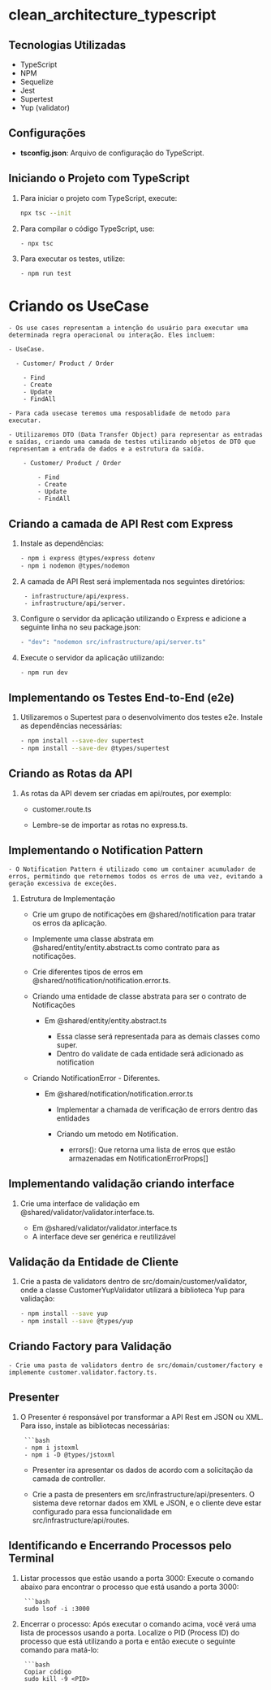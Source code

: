# clean_architecture_typescript

## Tecnologias Utilizadas
- TypeScript
- NPM
- Sequelize
- Jest
- Supertest
- Yup (validator)

## Configurações

- **tsconfig.json**: Arquivo de configuração do TypeScript.

## Iniciando o Projeto com TypeScript

1. Para iniciar o projeto com TypeScript, execute:

   ```bash
   npx tsc --init

2. Para compilar o código TypeScript, use:

    ```bash
    - npx tsc
3. Para executar os testes, utilize:

    ```bash
    - npm run test

# Criando os UseCase

    - Os use cases representam a intenção do usuário para executar uma determinada regra operacional ou interação. Eles incluem:

    - UseCase.

      - Customer/ Product / Order

        - Find
        - Create
        - Update
        - FindAll

    - Para cada usecase teremos uma resposablidade de metodo para executar.

    - Utilizaremos DTO (Data Transfer Object) para representar as entradas e saídas, criando uma camada de testes utilizando objetos de DTO que representam a entrada de dados e a estrutura da saída.

        - Customer/ Product / Order

            - Find
            - Create
            - Update
            - FindAll

## Criando a camada de API Rest com Express

1. Instale as dependências:

    ```bash
    - npm i express @types/express dotenv
    - npm i nodemon @types/nodemon

2. A camada de API Rest será implementada nos seguintes diretórios:   

        - infrastructure/api/express.
        - infrastructure/api/server.

3. Configure o servidor da aplicação utilizando o Express e adicione a seguinte linha no seu package.json:

    ```bash
    - "dev": "nodemon src/infrastructure/api/server.ts"

4. Execute o servidor da aplicação utilizando:

    ```bash
    - npm run dev    

## Implementando os Testes End-to-End (e2e)

1. Utilizaremos o Supertest para o desenvolvimento dos testes e2e. Instale as dependências necessárias:

    ```bash
    - npm install --save-dev supertest
    - npm install --save-dev @types/supertest


## Criando as Rotas da API

1. As rotas da API devem ser criadas em api/routes, por exemplo:

    - customer.route.ts

    - Lembre-se de importar as rotas no express.ts.



## Implementando o Notification Pattern

    - O Notification Pattern é utilizado como um container acumulador de erros, permitindo que retornemos todos os erros de uma vez, evitando a geração excessiva de exceções.

1. Estrutura de Implementação

    - Crie um grupo de notificações em @shared/notification para tratar os erros da aplicação.

    - Implemente uma classe abstrata em @shared/entity/entity.abstract.ts como contrato para as notificações.

    - Crie diferentes tipos de erros em @shared/notification/notification.error.ts.

    - Criando uma entidade de classe abstrata para  ser o contrato de Notificações

        - Em @shared/entity/entity.abstract.ts

            - Essa classe será representada para as demais classes como super.
            - Dentro do validate de cada entidade será adicionado as notification

    - Criando NotificationError - Diferentes.

        - Em @shared/notification/notification.error.ts

            - Implementar a chamada de verificação de errors dentro das entidades

            - Criando um metodo em Notification.

                - errors(): Que retorna uma lista de erros que estão armazenadas em NotificationErrorProps[]

## Implementando validação criando interface

1. Crie uma interface de validação em @shared/validator/validator.interface.ts.

    - Em @shared/validator/validator.interface.ts
    - A interface deve ser genérica e reutilizável

## Validação da Entidade de Cliente

1. Crie a pasta de validators dentro de src/domain/customer/validator, onde a classe CustomerYupValidator utilizará a biblioteca Yup para validação:
    
    ```bash
    - npm install --save yup
    - npm install --save @types/yup

## Criando Factory para Validação

    - Crie uma pasta de validators dentro de src/domain/customer/factory e implemente customer.validator.factory.ts.

## Presenter

1. O Presenter é responsável por transformar a API Rest em JSON ou XML. Para isso, instale as bibliotecas necessárias:

        ```bash
        - npm i jstoxml
        - npm i -D @types/jstoxml

    - Presenter ira apresentar os dados de acordo com a solicitação da camada de controller.
        

    - Crie a pasta de presenters em src/infrastructure/api/presenters. O sistema deve retornar dados em XML e JSON, e o cliente deve estar configurado para essa funcionalidade em src/infrastructure/api/routes.

## Identificando e Encerrando Processos pelo Terminal

1. Listar processos que estão usando a porta 3000: Execute o comando abaixo para encontrar o processo que está usando a porta 3000:

        ```bash
        sudo lsof -i :3000

2. Encerrar o processo: Após executar o comando acima, você verá uma lista de processos usando a porta. Localize o PID (Process ID) do processo que está utilizando a porta e então execute o seguinte comando para matá-lo:

        ```bash
        Copiar código
        sudo kill -9 <PID>